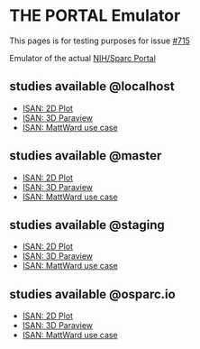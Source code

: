 <!-- Generated by create_portal_markdown.py on 2019-05-09 16:24:03.994535 -->
# THE PORTAL Emulator

This pages is for testing purposes for issue [#715](https://github.com/ITISFoundation/osparc-simcore/issues/715)

Emulator of the actual [NIH/Sparc Portal](https://data.sparc.science)

## studies available @localhost

- [ISAN: 2D Plot](http://127.0.0.1:9081/study/template-uuid-4d5e-b80e-401c8066782f)
- [ISAN: 3D Paraview](http://127.0.0.1:9081/study/template-uuid-4d5e-b80e-401c8066781f)
- [ISAN: MattWard use case](http://127.0.0.1:9081/study/template-uuid-420d-b82d-e80bfa272ebd)

## studies available @master

- [ISAN: 2D Plot](http://osparc01.itis.ethz.ch:9081/study/template-uuid-4d5e-b80e-401c8066782f)
- [ISAN: 3D Paraview](http://osparc01.itis.ethz.ch:9081/study/template-uuid-4d5e-b80e-401c8066781f)
- [ISAN: MattWard use case](http://osparc01.itis.ethz.ch:9081/study/template-uuid-420d-b82d-e80bfa272ebd)

## studies available @staging

- [ISAN: 2D Plot](https://staging.io:9081/study/template-uuid-4d5e-b80e-401c8066782f)
- [ISAN: 3D Paraview](https://staging.io:9081/study/template-uuid-4d5e-b80e-401c8066781f)
- [ISAN: MattWard use case](https://staging.io:9081/study/template-uuid-420d-b82d-e80bfa272ebd)

## studies available @osparc.io

- [ISAN: 2D Plot](https://osparc.io/study/template-uuid-4d5e-b80e-401c8066782f)
- [ISAN: 3D Paraview](https://osparc.io/study/template-uuid-4d5e-b80e-401c8066781f)
- [ISAN: MattWard use case](https://osparc.io/study/template-uuid-420d-b82d-e80bfa272ebd)

